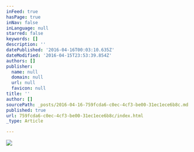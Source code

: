 ```yaml
---
inFeed: true
hasPage: true
inNav: false
inLanguage: null
starred: false
keywords: []
description: ''
datePublished: '2016-04-16T00:03:10.635Z'
dateModified: '2016-04-15T23:53:39.854Z'
authors: []
publisher:
  name: null
  domain: null
  url: null
  favicon: null
title: ''
author: []
sourcePath: _posts/2016-04-16-759fcda6-c0ec-4cf3-be00-31ec1ece6b8c.md
published: true
url: 759fcda6-c0ec-4cf3-be00-31ec1ece6b8c/index.html
_type: Article

---
```

![](https://the-grid-user-content.s3-us-west-2.amazonaws.com/2b459719-dc7f-4d22-a228-a02052d35953.jpg)
